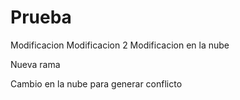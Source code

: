 # Prueba
Modificacion
Modificacion 2
Modificacion en la nube

Nueva rama

Cambio en la nube para generar conflicto